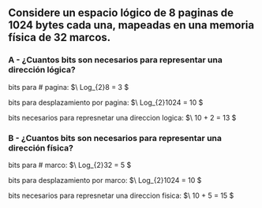 ## Considere  un espacio lógico de 8 paginas de 1024 bytes cada una, mapeadas en una memoria física de 32 marcos. 

### A - ¿Cuantos bits son necesarios para representar una dirección lógica? 

bits para # pagina: $\ Log_{2}8 = 3 $

bits para desplazamiento por pagina: $\ Log_{2}1024 = 10 $

bits necesarios para represnetar una direccion logica: $\ 10 + 2 = 13 $

### B - ¿Cuantos bits son necesarios para representar una dirección física?

bits para # marco: $\ Log_{2}32 = 5 $

bits para desplazamiento por marco: $\ Log_{2}1024 = 10 $

bits necesarios para represnetar una direccion fisica: $\ 10 + 5 = 15 $
